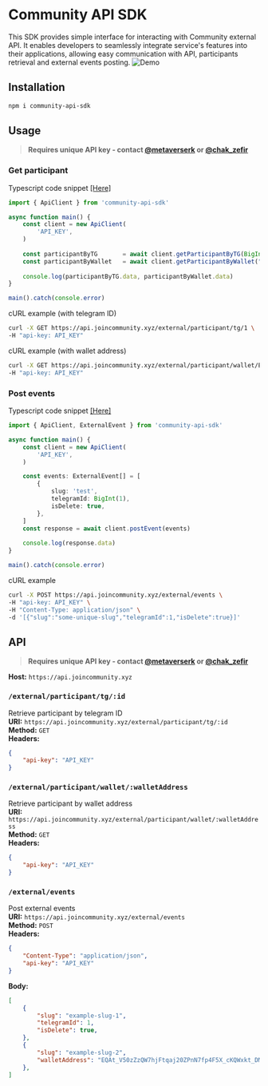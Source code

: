 # Community API SDK
This SDK provides simple interface for interacting with Community external API. It enables developers to seamlessly integrate service's features into their applications, allowing easy communication with API, participants retrieval and external events posting.
![Demo](/images/demo.avif)
## Installation
```bash
npm i community-api-sdk
```

## Usage
> **Requires unique API key - contact [@metaverserk](https://t.me/metaverserk) or [@chak_zefir](https://t.me/chak_zefir)**

### Get participant
Typescript code snippet [[Here]](/quickstart/get-participants.ts)
```ts
import { ApiClient } from 'community-api-sdk'

async function main() {
    const client = new ApiClient(
        'API_KEY',
    )
    
    const participantByTG       = await client.getParticipantByTG(BigInt(1))
    const participantByWallet   = await client.getParticipantByWallet("EQAt_V50zZzQW7hjFtqaj20ZPnN7fp4F5X_cKQWxkt_DMEl9")
    
    console.log(participantByTG.data, participantByWallet.data)
}

main().catch(console.error)
```

cURL example (with telegram ID)
```bash
curl -X GET https://api.joincommunity.xyz/external/participant/tg/1 \
-H "api-key: API_KEY" 
```
cURL example (with wallet address)
```bash
curl -X GET https://api.joincommunity.xyz/external/participant/wallet/EQAt_V50zZzQW7hjFtqaj20ZPnN7fp4F5X_cKQWxkt_DMEl9 \
-H "api-key: API_KEY" 
```

### Post events
Typescript code snippet [[Here]](/quickstart/post-event.ts)
```ts
import { ApiClient, ExternalEvent } from 'community-api-sdk'

async function main() {
    const client = new ApiClient(
        'API_KEY',
    )

    const events: ExternalEvent[] = [
        {
            slug: 'test',
            telegramId: BigInt(1),
            isDelete: true,
        },
    ]
    const response = await client.postEvent(events)
    
    console.log(response.data)
}

main().catch(console.error)
```
cURL example
```bash
curl -X POST https://api.joincommunity.xyz/external/events \
-H "api-key: API_KEY" \
-H "Content-Type: application/json" \
-d '[{"slug":"some-unique-slug","telegramId":1,"isDelete":true}]'
```

## API
> **Requires unique API key - contact [@metaverserk](https://t.me/metaverserk) or [@chak_zefir](https://t.me/chak_zefir)**

**Host:** `https://api.joincommunity.xyz`

### `/external/participant/tg/:id`
Retrieve participant by telegram ID  
**URI:** `https://api.joincommunity.xyz/external/participant/tg/:id`  
**Method:** `GET`  
**Headers:**
```json
{
    "api-key": "API_KEY"
}
```

### `/external/participant/wallet/:walletAddress`
Retrieve participant by wallet address  
**URI:** `https://api.joincommunity.xyz/external/participant/wallet/:walletAddress`  
**Method:** `GET`  
**Headers:**
```json
{
    "api-key": "API_KEY"
}
```

### `/external/events`
Post external events  
**URI:** `https://api.joincommunity.xyz/external/events`  
**Method:** `POST`  
**Headers:**
```json
{
    "Content-Type": "application/json",
    "api-key": "API_KEY"
}
```
**Body:**
```json
[
    {
        "slug": "example-slug-1",
        "telegramId": 1,
        "isDelete": true,
    },
    {
        "slug": "example-slug-2",
        "walletAddress": "EQAt_V50zZzQW7hjFtqaj20ZPnN7fp4F5X_cKQWxkt_DMEl9",
    },
]
```